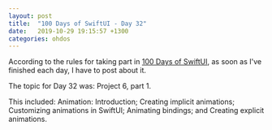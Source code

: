 ```yaml
---
layout: post
title:  "100 Days of SwiftUI - Day 32"
date:   2019-10-29 19:15:57 +1300
categories: ohdos
---
```

According to the rules for taking part in [100 Days of SwiftUI](https://www.hackingwithswift.com/100/swiftui), as soon as I've finished each day, I have to post about it.

The topic for Day 32 was: Project 6, part 1.

This included: Animation: Introduction; Creating implicit animations; Customizing animations in SwiftUI; Animating bindings; and Creating explicit animations.
